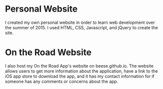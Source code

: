 <h1> Personal Website</h1>
I created my own personal website in order to learn web development over the summer of 2015.  I used HTML, CSS, Javascript, and jQuery to create the site.

<h1> On the Road Website</h1>
I also host my On the Road App's website on beese.github.io.  The website allows users to get more information about the application, have a link to the iOS app store to download the app, and it has my contact information for if someone has any comments or concerns about the app.
